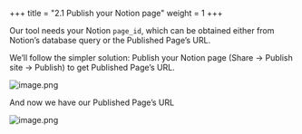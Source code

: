 +++
title = "2.1 Publish your Notion page"
weight = 1
+++


Our tool needs your Notion `page_id`, which can be obtained either from Notion’s database query or the Published Page’s URL.


We’ll follow the simpler solution: Publish your Notion page (Share → Publish site → Publish) to get Published Page’s URL.


![image.png](/images/002-ii-level-1-notion-to-md/002-2-setup-notion-page/8-886782-image.png)


And now we have our Published Page’s URL


![image.png](/images/002-ii-level-1-notion-to-md/002-2-setup-notion-page/8-104085-image.png)


